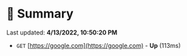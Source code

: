 # 📖 Summary
Last updated: **4/13/2022, 10:50:20 PM**

- `GET` [https://google.com](https://google.com) - **Up** (113ms)
